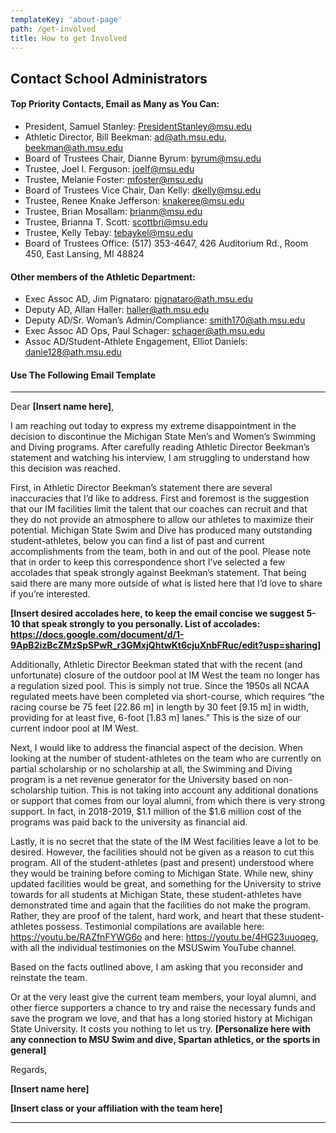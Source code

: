 ```yaml
---
templateKey: 'about-page'
path: /get-involved
title: How to get Involved
---
```

## Contact School Administrators

#### Top Priority Contacts, Email as Many as You Can: 
 - President, Samuel Stanley: PresidentStanley@msu.edu 
 - Athletic Director, Bill Beekman: ad@ath.msu.edu, beekman@ath.msu.edu 
 - Board of Trustees Chair, Dianne Byrum: byrum@msu.edu
 - Trustee, Joel I. Ferguson: joelf@msu.edu
 - Trustee, Melanie Foster: mfoster@msu.edu 
 - Board of Trustees Vice Chair, Dan Kelly: dkelly@msu.edu 
 - Trustee, Renee Knake Jefferson: knakeree@msu.edu 
 - Trustee, Brian Mosallam: brianm@msu.edu 
 - Trustee, Brianna T. Scott: scottbri@msu.edu 
 - Trustee, Kelly Tebay: tebaykel@msu.edu 
 - Board of Trustees Office: (517) 353-4647, 426 Auditorium Rd., Room 450, East Lansing, MI 48824

#### Other members of the Athletic Department: 
 - Exec Assoc AD, Jim Pignataro: pignataro@ath.msu.edu 
 - Deputy AD, Allan Haller: haller@ath.msu.edu 
 - Deputy AD/Sr. Woman’s Admin/Compliance: smith170@ath.msu.edu 
 - Exec Assoc AD Ops, Paul Schager: schager@ath.msu.edu 
 - Assoc AD/Student-Athlete Engagement, Elliot Daniels: danie128@ath.msu.edu 

#### Use The Following Email Template
------
Dear **[Insert name here]**,

I am reaching out today to express my extreme disappointment in the decision to discontinue the Michigan State Men’s and Women’s Swimming and Diving programs. After carefully reading Athletic Director Beekman’s statement and watching his interview, I am struggling to understand how this decision was reached.

First, in Athletic Director Beekman’s statement there are several inaccuracies that I’d like to address. First and foremost is the suggestion that our IM facilities limit the talent that our coaches can recruit and that they do not provide an atmosphere to allow our athletes to maximize their potential. Michigan State Swim and Dive has produced many outstanding student-athletes, below you can find a list of past and current accomplishments from the team, both in and out of the pool. Please note that in order to keep this correspondence short I’ve selected a few accolades that speak strongly against Beekman’s statement. That being said there are many more outside of what is listed here that I’d love to share if you’re interested.

**[Insert desired accolades here, to keep the email concise we suggest 5-10 that speak strongly to you personally. List of accolades: https://docs.google.com/document/d/1-9ApB2izBcZMzSpSPwR_r3GMxjQhtwKt6cjuXnbFRuc/edit?usp=sharing]**

Additionally, Athletic Director Beekman stated that with the recent (and unfortunate) closure of the outdoor pool at IM West the team no longer has a regulation sized pool. This is simply not true. Since the 1950s all NCAA regulated meets have been completed via short-course, which requires “the racing course be 75 feet [22.86 m] in length by 30 feet [9.15 m] in width, providing for at least five, 6-foot [1.83 m] lanes.” This is the size of our current indoor pool at IM West.

Next, I would like to address the financial aspect of the decision. When looking at the number of student-athletes on the team who are currently on partial scholarship or no scholarship at all, the Swimming and Diving program is a net revenue generator for the University based on non-scholarship tuition. This is not taking into account any additional donations or support that comes from our loyal alumni, from which there is very strong support. In fact, in 2018-2019, $1.1 million of the $1.6 million cost of the programs was paid back to the university as financial aid.

Lastly, it is no secret that the state of the IM West facilities leave a lot to be desired. However, the facilities should not be given as a reason to cut this program. All of the student-athletes (past and present) understood where they would be training before coming to Michigan State. While new, shiny updated facilities would be great, and something for the University to strive towards for all students at Michigan State, these student-athletes have demonstrated time and again that the facilities do not make the program. Rather, they are proof of the talent, hard work, and heart that these student-athletes possess. Testimonial compilations are available here: https://youtu.be/RAZfnFYWG6o and here: https://youtu.be/4HG23uuoqeg, with all the individual testimonies on the MSUSwim YouTube channel.

Based on the facts outlined above, I am asking that you reconsider and reinstate the team.

Or at the very least give the current team members, your loyal alumni, and other fierce supporters a chance to try and raise the necessary funds and save the program we love, and that has a long storied history at Michigan State University. It costs you nothing to let us try. **[Personalize here with any connection to MSU Swim and dive, Spartan athletics, or the sports in general]**

Regards,

**[Insert name here]**

**[Insert class or your affiliation with the team here]**

------
